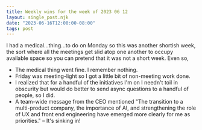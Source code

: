 ```yaml
---
title: Weekly wins for the week of 2023 06 12
layout: single_post.njk
date: "2023-06-16T12:00:00-08:00"
tags: post
---
```

I had a medical…thing…to do on Monday so this was another shortish week, the sort where all the meetings get slid atop one another to occupy available space so you can pretend that it was not a short week. Even so,
- The medical thing went fine. I remember nothing.
- Friday was meeting-light so I got a little bit of non-meeting work done.
- I realized that for a handful of the initiatives I'm on I needn't toil in obscurity but would do better to send async questions to a handful of people, so I did.
- A team-wide message from the CEO mentioned "The transition to a multi-product company, the importance of AI, and strengthening the role of UX and front end engineering have emerged more clearly for me as priorities." – It's sinking in!
